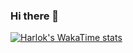 ### Hi there 👋

<!--
**daffarayhanriadi/daffarayhanriadi** is a ✨ _special_ ✨ repository because its `README.md` (this file) appears on your GitHub profile.

Here are some ideas to get you started:

- 🔭 I’m currently working on ...
- 🌱 I’m currently learning ...
- 👯 I’m looking to collaborate on ...
- 🤔 I’m looking for help with ...
- 💬 Ask me about ...
- 📫 How to reach me: ...
- 😄 Pronouns: ...
- ⚡ Fun fact: ...
-->

[![Harlok's WakaTime stats](https://github-readme-stats.vercel.app/api/wakatime?username=daffarayhanriadi)](https://github.com/anuraghazra/github-readme-stats)
